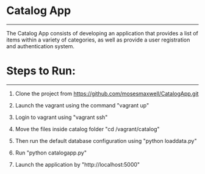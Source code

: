 # Catalog App
----------------
The Catalog App consists of developing an application that provides a list of items within a variety of categories, as well as provide a user registration and authentication system.

# Steps to Run:
----------------
1. Clone the project from https://github.com/mosesmaxwell/CatalogApp.git

2. Launch the vagrant using the command "vagrant up"

3. Login to vagrant using "vagrant ssh"

4. Move the files inside catalog folder "cd /vagrant/catalog"

5. Then run the default database configuration using "python loaddata.py"

6. Run "python catalogapp.py"

7. Launch the application by "http://localhost:5000"